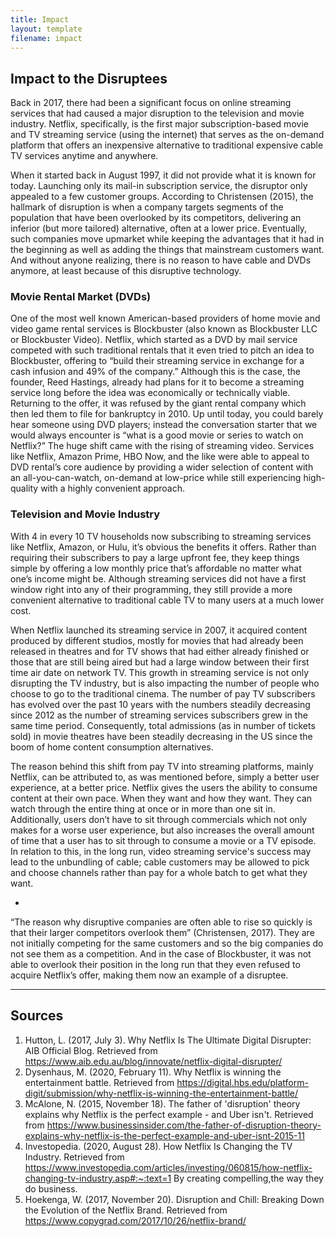 ```yaml
---
title: Impact
layout: template
filename: impact
--- 
```


## Impact to the Disruptees

Back in 2017, there had been a significant focus on online streaming services that had caused a major disruption to the television and movie industry. Netflix, specifically, is the first major subscription-based movie and TV streaming service (using the internet) that serves as the on-demand platform that offers an inexpensive alternative to traditional expensive cable TV services anytime and anywhere. 

When it started back in August 1997, it did not provide what it is known for today. Launching only its mail-in subscription service, the disruptor only appealed to a few customer groups. According to Christensen (2015), the hallmark of disruption is when a company targets segments of the population that have been overlooked by its competitors, delivering an inferior (but more tailored) alternative, often at a lower price. Eventually, such companies move upmarket while keeping the advantages that it had in the beginning as well as adding the things that mainstream customers want. And without anyone realizing, there is no reason to have cable and DVDs anymore, at least because of this disruptive technology. 

### Movie Rental Market (DVDs)

One of the most well known American-based providers of home movie and video game rental services is Blockbuster (also known as Blockbuster LLC or Blockbuster Video). Netflix, which started as a DVD by mail service competed with such traditional rentals that it even tried to pitch an idea to Blockbuster, offering to “build their streaming service in exchange for a cash infusion and 49% of the company.” Although this is the case, the founder, Reed Hastings, already had plans for it to become a streaming service long before the idea was economically or technically viable. Returning to the offer, it was refused by the giant rental company which then led them to file for bankruptcy in 2010. Up until today, you could barely hear someone using DVD players; instead the conversation starter that we would always encounter is “what is a good movie or series to watch on Netflix?” The huge shift came with the rising of streaming video. Services like Netflix, Amazon Prime, HBO Now, and the like were able to appeal to DVD rental’s core audience by providing a wider selection of content with an all-you-can-watch, on-demand at low-price while still experiencing high-quality with a highly convenient approach. 

### Television and Movie Industry

With 4 in every 10 TV households now subscribing to streaming services like Netflix, Amazon, or Hulu, it’s obvious the benefits it offers. Rather than requiring their subscribers to pay a large upfront fee, they keep things simple by offering a low monthly price that’s affordable no matter what one’s income might be. Although streaming services did not have a first window right into any of their programming, they still provide a more convenient alternative to traditional cable TV to many users at a much lower cost. 

When Netflix launched its streaming service in 2007, it acquired content produced by different studios, mostly for movies that had already been released in theatres and for TV shows that had either already finished or those that are still being aired but had a large window between their first time air date on network TV. This growth in streaming service is not only disrupting the TV industry, but is also impacting the number of people who choose to go to the traditional cinema. The number of pay TV subscribers has evolved over the past 10 years with the numbers steadily decreasing since 2012 as the number of streaming services subscribers grew in the same time period. Consequently, total admissions (as in number of tickets sold) in movie theatres have been steadily decreasing in the US since the boom of home content consumption alternatives.

The reason behind this shift from pay TV into streaming platforms, mainly Netflix, can be attributed to, as was mentioned before, simply a better user experience, at a better price. Netflix gives the users the ability to consume content at their own pace. When they want and how they want. They can watch through the entire thing at once or in more than one sit in. Additionally, users don’t have to sit through commercials which not only makes for a worse user experience, but also increases the overall amount of time that a user has to sit through to consume a movie or a TV episode. In relation to this, in the long run, video streaming service's success may lead to the unbundling of cable; cable customers may be allowed to pick and choose channels rather than pay for a whole batch to get what they want.

-

“The reason why disruptive companies are often able to rise so quickly is that their larger competitors overlook them” (Christensen, 2017). They are not initially competing for the same customers and so the big companies do not see them as a competition. And in the case of Blockbuster, it was not able to overlook their position in the long run that they even refused to acquire Netflix’s offer, making them now an example of a disruptee.


***

## Sources 

1. Hutton, L. (2017, July 3). Why Netflix Is The Ultimate Digital Disrupter: AIB Official Blog. Retrieved from https://www.aib.edu.au/blog/innovate/netflix-digital-disrupter/
2. Dysenhaus, M. (2020, February 11). Why Netflix is winning the entertainment battle. Retrieved from https://digital.hbs.edu/platform-digit/submission/why-netflix-is-winning-the-entertainment-battle/
3. McAlone, N. (2015, November 18). The father of 'disruption' theory explains why Netflix is the perfect example - and Uber isn't. Retrieved from https://www.businessinsider.com/the-father-of-disruption-theory-explains-why-netflix-is-the-perfect-example-and-uber-isnt-2015-11
4. Investopedia. (2020, August 28). How Netflix Is Changing the TV Industry. Retrieved from https://www.investopedia.com/articles/investing/060815/how-netflix-changing-tv-industry.asp#:~:text=1﻿ By creating compelling,the way they do business.
5. Hoekenga, W. (2017, November 20). Disruption and Chill: Breaking Down the Evolution of the Netflix Brand. Retrieved from https://www.copygrad.com/2017/10/26/netflix-brand/
